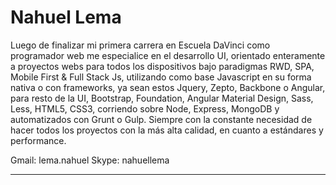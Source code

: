 Nahuel Lema
===================


Luego de finalizar mi primera carrera en Escuela DaVinci como programador web me especialice en el desarrollo UI, orientado enteramente a proyectos webs para todos los dispositivos bajo paradigmas RWD, SPA, Mobile First & Full Stack Js, utilizando como base Javascript en su forma nativa o con frameworks, ya sean estos Jquery, Zepto, Backbone o Angular, para resto de la UI, Bootstrap, Foundation, Angular Material Design, Sass, Less, HTML5, CSS3, corriendo sobre Node, Express, MongoDB y automatizados con Grunt o Gulp. Siempre con la constante necesidad de hacer todos los proyectos con la más alta calidad, en cuanto a estándares y performance.

Gmail: lema.nahuel
Skype: nahuellema


----------

